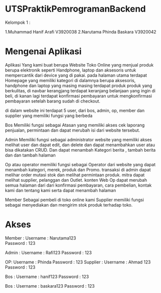 # UTSPraktikPemrogramanBackend

Kelompok 1 :

1.Muhammad Hanif Arafi    V3920038
2.Narutama Phinda Baskara V3920042

# Mengenai Aplikasi

Aplikasi Yang kami buat berupa Website Toko Online yang menjual produk berupa elektronik seperti Handphone, laptop dan aksesoris untuk mempercantik dari device yang di pakai. pada halaman utama terdapat Homepage yang memiliki kategori di dalamnya berupa aksesoris, handphone dan laptop yang masing masing terdapat produk produk yang berkulitas, di navbar kerangjang terdapat keranjang belanjaan yang ingin di beli, di kanan lagi terdapat konfirmasi pembayaran untuk mengkonfirmasi pembayaran setelah barang sudah di checkout.

di dalam website ini terdapat 5 user, dari bos, admin, op, member dan supplier yang memiliki fungsi yang berbeda

Bos Memiliki fungsi sebagai Atasan yang memiliki akses cek laporang penjualan, permintaan dan dapat merubah isi dari website tersebut.


Admin Memiliki fungsi sebagai administrator website yang memiliki akses melihat user dan dapat edit, dan delete dan dapat menambahkan user atau bisa dikatakan CRUD. Dan dapat menambah Kategori berita , tambah berita dan dan tambah halaman


Op atau operator memiliki fungsi sebagai Operator dari website 
yang dapat menambah kategori, merek, produk dan Promo. transaksi di admin dapat melihar order mutasi stok dan melihat permintaan produk. mitra dapat melihat supplier, pelanggan dan Outlet. konten Web Op dapat merubah semua halaman dari dari konfirmasi pembayaran, cara pembelian, kontak kami dan tentang kami serta dapat menambah halaman



Member Sebagai pembeli di toko online kami 
Supplier memiliki fungsi sebagai menyediakan dan mengirim stok produk terhadap toko.


# Akses

Member : 
Username : Narutama123  
Password : 123

Admin :
Username : 
Rafi123 
Password : 123

OP:
Username : Phinda 
Password : 123
Supplier :
Username : Ahmad 123 
Password : 123

Bos :
Username : hanif123
Password : 123

Bos :
Username : baskara123
Password : 123
